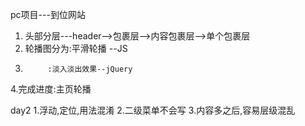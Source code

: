 pc项目---到位网站
1. 头部分层---header-->包裹层-->内容包裹层-->单个包裹层
2. 轮播图分为:平滑轮播 --JS
3.          :淡入淡出效果--jQuery
4.完成进度:主页轮播          
        
day2
1.浮动,定位,用法混淆
2.二级菜单不会写
3.内容多之后,容易层级混乱